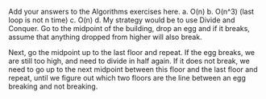 Add your answers to the Algorithms exercises here.
a. O(n)
b. O(n^3) (last loop is not n time)
c. O(n)
d. My strategy would be to use Divide and Conquer. Go to the midpoint of the building,
drop an egg and if it breaks, assume that anything dropped from higher will also break.

Next, go the midpoint up to the last floor and repeat. If the egg breaks, we are still too high, and need to divide in half again. If it does not break, we need to go up to the next midpoint between this floor and the last floor and repeat, until we figure out which two floors are the line between an egg breaking and not breaking.